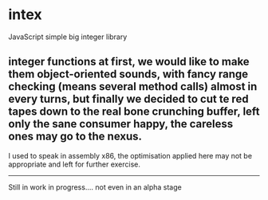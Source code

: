 # intex
JavaScript simple big integer library

  integer functions
  at first, we would like to make them object-oriented sounds,
  with fancy range checking (means several method calls) almost
  in every turns, but finally we decided to cut te red tapes
  down to the real bone crunching buffer, left only the sane
  consumer happy, the careless ones may go to the nexus.
  ---
  I used to speak in assembly x86, the optimisation applied
  here may not be appropriate and left for further exercise.

---
Still in work in progress....
not even in an alpha stage
